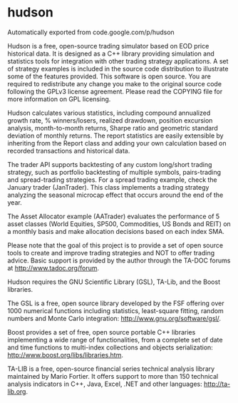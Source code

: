 # hudson
Automatically exported from code.google.com/p/hudson

Hudson is a free, open-source trading simulator based on EOD price historical data. It is designed as a C++ library providing simulation and statistics tools for integration with other trading strategy applications. A set of strategy examples is included in the source code distribution to illustrate some of the features provided. This software is open source. You are required to redistribute any change you make to the original source code following the GPLv3 license agreement. Please read the COPYING file for more information on GPL licensing.

Hudson calculates various statistics, including compound annualized growth rate, % winners/losers, realized drawdown, position excursion analysis, month-to-month returns, Sharpe ratio and geometric standard deviation of monthly returns. The report statistics are easily extensible by inheriting from the Report class and adding your own calculation based on recorded transactions and historical data.

The trader API supports backtesting of any custom long/short trading strategy, such as portfolio backtesting of multiple symbols, pairs-trading and spread-trading strategies. For a spread trading example, check the January trader (JanTrader). This class implements a trading strategy analyzing the seasonal microcap effect that occurs around the end of the year.

The Asset Allocator example (AATrader) evaluates the performance of 5 asset classes (World Equities, SP500, Commodities, US Bonds and REIT) on a monthly basis and make allocation decisions based on each index SMA.

Please note that the goal of this project is to provide a set of open source tools to create and improve trading strategies and NOT to offer trading advice. Basic support is provided by the author through the TA-DOC forums at http://www.tadoc.org/forum.

Hudson requires the GNU Scientific Library (GSL), TA-Lib, and the Boost libraries.

The GSL is a free, open source library developed by the FSF offering over 1000 numerical functions including statistics, least-square fitting, random numbers and Monte Carlo integration: http://www.gnu.org/software/gsl/.

Boost provides a set of free, open source portable C++ libraries implementing a wide range of functionalities, from a complete set of date and time functions to multi-index collections and objects serialization: http://www.boost.org/libs/libraries.htm.

TA-LIB is a free, open-source financial series technical analysis library maintained by Mario Fortier. It offers support to more than 150 technical analysis indicators in C++, Java, Excel, .NET and other languages: http://ta-lib.org.
